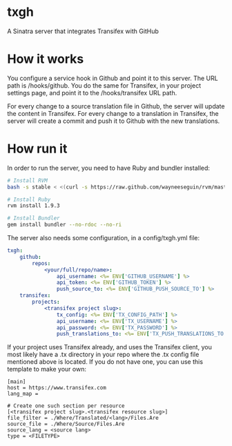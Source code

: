 txgh
====

A Sinatra server that integrates Transifex with GitHub

How it works
====

You configure a service hook in Github and point it to this server. The URL path is /hooks/github.
You do the same for Transifex, in your project settings page, and point it to the /hooks/transifex URL path.

For every change to a source translation file in Github, the server will update the content in Transifex. For every change to a translation in Transifex, the server will create a commit and push it to Github with the new translations.

How run it
===

In order to run the server, you need to have Ruby and bundler installed:

```BASH
# Install RVM
bash -s stable < <(curl -s https://raw.github.com/wayneeseguin/rvm/master/binscripts/rvm-installer)

# Install Ruby
rvm install 1.9.3

# Install Bundler
gem install bundler --no-rdoc --no-ri
```


The server also needs some configuration, in a config/txgh.yml file:

```YAML
txgh:
    github:
        repos:
            <your/full/repo/name>:
                api_username: <%= ENV['GITHUB_USERNAME'] %>
                api_token: <%= ENV['GITHUB_TOKEN'] %>
                push_source_to: <%= ENV['GITHUB_PUSH_SOURCE_TO'] %>
    transifex:
        projects:
            <transifex project slug>:
                tx_config: <%= ENV['TX_CONFIG_PATH'] %>
                api_username: <%= ENV['TX_USERNAME'] %>
                api_password: <%= ENV['TX_PASSWORD'] %>
                push_translations_to: <%= ENV['TX_PUSH_TRANSLATIONS_TO'] %>
```

If your project uses Transifex already, and uses the Transifex client, you most likely have a .tx directory in your repo where the .tx config file mentioned above is located. If you do not have one, you can use this template to make your own:

```
[main]
host = https://www.transifex.com
lang_map =

# Create one such section per resource
[<transifex project slug>.<transifex resource slug>]
file_filter = ./Where/Translated/<lang>/Files.Are
source_file = ./Where/Source/Files.Are
source_lang = <source lang>
type = <FILETYPE>

```

